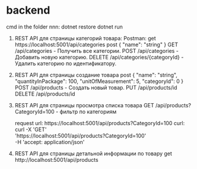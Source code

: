 # backend

cmd in the folder nnn:
dotnet restore
dotnet run

1. REST API для страницы категорий товара:
   Postman: get https://localhost:5001/api/categories
   post {
  "name": "string"
    }
   GET /api/categories - Получить все категории.
   POST /api/categories - Добавить новую категорию.
   DELETE /api/categories/{categoryId} - Удалить категорию по идентификатору.

2. REST API для страницы создание товара
  post 
{
  "name": "string",
  "quantityInPackage": 100,
  "unitOfMeasurement": 5,
  "categoryId": 0
}
POST /api/products - Создать новый товар.
PUT /api/products/id
DELETE /api/products/id
   

3. REST API для страницы просмотра списка товара
   GET /api/products?CategoryId=100 - фильтр по категориям
   
   request url: https://localhost:5001/api/products?CategoryId=100
curl: curl -X 'GET' \
  'https://localhost:5001/api/products?CategoryId=100' \
  -H 'accept: application/json'

4. REST API для страницы детальной информации по товару
  get http://localhost:5001/api/products

